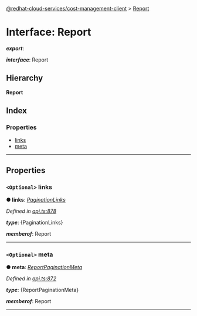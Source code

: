 [@redhat-cloud-services/cost-management-client](../README.md) > [Report](../interfaces/report.md)

# Interface: Report

*__export__*: 

*__interface__*: Report

## Hierarchy

**Report**

## Index

### Properties

* [links](report.md#links)
* [meta](report.md#meta)

---

## Properties

<a id="links"></a>

### `<Optional>` links

**● links**: *[PaginationLinks](paginationlinks.md)*

*Defined in [api.ts:878](https://github.com/karelhala/javascript-clients/blob/master/packages/cost-management/api.ts#L878)*

*__type__*: {PaginationLinks}

*__memberof__*: Report

___
<a id="meta"></a>

### `<Optional>` meta

**● meta**: *[ReportPaginationMeta](reportpaginationmeta.md)*

*Defined in [api.ts:872](https://github.com/karelhala/javascript-clients/blob/master/packages/cost-management/api.ts#L872)*

*__type__*: {ReportPaginationMeta}

*__memberof__*: Report

___

